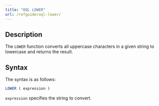 ```yaml
---
title: "OQL LOWER"
url: /refguide/oql-lower/
---
```


## Description

The `LOWER` function converts all uppercase characters in a given string to lowercase and returns the result.

## Syntax

The syntax is as follows:

```sql {linenos=false}
LOWER ( expression )
```

`expression` specifies the string to convert.
